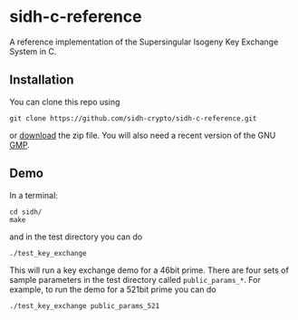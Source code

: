 # sidh-c-reference

A reference implementation of the Supersingular Isogeny Key Exchange System in C.

Installation
----------------
You can clone this repo using

    git clone https://github.com/sidh-crypto/sidh-c-reference.git
or [download](https://github.com/sidh-crypto/sidh-c-reference/archive/master.zip) the zip file. You will also need a recent version of the GNU [GMP](https://gmplib.org/).

Demo
--------
In a terminal:

    cd sidh/
    make
and in the test directory you can do

    ./test_key_exchange 
This will run a key exchange demo for a 46bit prime. There are four sets of sample parameters in the test
directory called `public_params_*`.  For example, to run the demo for a 521bit prime you can do

    ./test_key_exchange public_params_521

